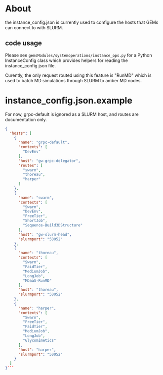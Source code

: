 # About

the instance_config.json is currently used to configure the hosts that GEMs can connect to with SLURM.

## code usage
Please see `gemsModules/systemoperations/instance_ops.py` for a Python InstanceConfig class which provides helpers for reading the instance_config.json file.

Curently, the only request routed using this feature is "RunMD" which is used to batch MD simulations through SLURM to amber MD nodes.

# instance_config.json.example

For now, grpc-default is ignored as a SLURM host, and routes are documentation only.
```json
{
  "hosts": [
    {
      "name": "grpc-default",
      "contexts": [
        "DevEnv"
      ],
      "host": "gw-grpc-delegator",
      "routes": [
        "swarm",
        "thoreau",
        "harper"
      ]
    },
    {
      "name": "swarm",
      "contexts": [
        "Swarm",
        "DevEnv",
        "FreeTier",
        "ShortJob",
        "Sequence-Build3DStructure"
      ],
      "host": "gw-slurm-head",
      "slurmport": "50052"
    },
    {
      "name": "thoreau",
      "contexts": [
        "Swarm",
        "PaidTier",
        "MediumJob",
        "LongJob",
        "MDaaS-RunMD"
      ],
      "host": "thoreau",
      "slurmport": "50052"
    },
    {
      "name": "harper",
      "contexts": [
        "Swarm",
        "FreeTier",
        "PaidTier",
        "MediumJob",
        "LongJob",
        "Glycomimetics"
      ],
      "host": "harper",
      "slurmport": "50052"
    }
  ]
}```